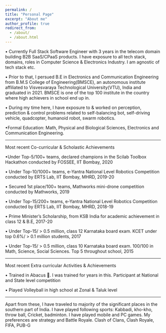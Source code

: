 ```yaml
---
permalink: /
title: "Personal Page"
excerpt: "About me"
author_profile: true
redirect_from: 
  - /about/
  - /about.html
---
```


• Currently Full Stack Software Engineer with 3 years in the telecom domain building B2B SaaS/CPaaS products. I have exposure to all tech stack, domains, roles in Computer Science & Electronics Industry. I am agnostic of tech stack etc.

• Prior to that,  I persued B.E in Electronics and Communication Engineering from B.M.S College of Engineering(BMSCE), an autonomous institute affiliated to Visvesvaraya Technological University(VTU), India and graduated in 2021. BMSCE is one of the top 100 institute in the country where high achievers in school end up in.

• During my time here, I have exposure to & worked on perception, prediction & control problems related to self-balancing bot, self-driving vehicle, quadcopter, humanoid robot, swarm robotics. 

•Formal Education: Math, Physical and Biological Sciences, Electronics and Communication Engineering. 

---------------------------------------------------------------------
Most recent Co-curricular & Scholastic Achievements 


•Under Top-5/100+ teams, declared champions in the Scilab Toolbox Hackathon conducted by FOSSEE, IIT Bombay, 2020

• Under Top-10/1000+ teams, e-Yantra National Level Robotics Competition conducted by ERTS Lab, IIT Bombay, MHRD, 2019-20

• Secured 1st place/100+ teams, Mathworks mini-drone competition conducted by Mathworks, 2019

• Under Top-15/200+ teams, e-Yantra National Level Robotics Competition conducted by ERTS Lab, IIT Bombay, MHRD, 2018-19

• Prime Minister’s Scholarship, from KSB India for academic achievement in class 12 & B.E, 2017-20

• Under Top-15/ > 0.5 million, class 12 Karnataka board exam. KCET under top 0.6%/ > 0.1 million students, 2017

• Under Top-15/ > 0.5 million, class 10 Karnataka board exam. 100/100 in Math, Science, Social Sciences. Top 5 throughout school, 2015

---------------------------------------------------------------------
Most recent Extra curricular Activities & Achievements 

• Trained in Abacus 🧮. I was trained for years in this. Participant at National and State level competition 

• Played Volleyball in high school at Zonal & Taluk level


--------------------------------------------------------------------
Apart from these, I have traveled to majority of the significant places in the southern part of India. I have played following sports: Kabbadi, kho-kho, throw ball, Cricket, badminton. I have played mobile and PC games. My preferences are strategy and Battle Royale. Clash of Clans, Clash Royale, FIFA, PUB-G
